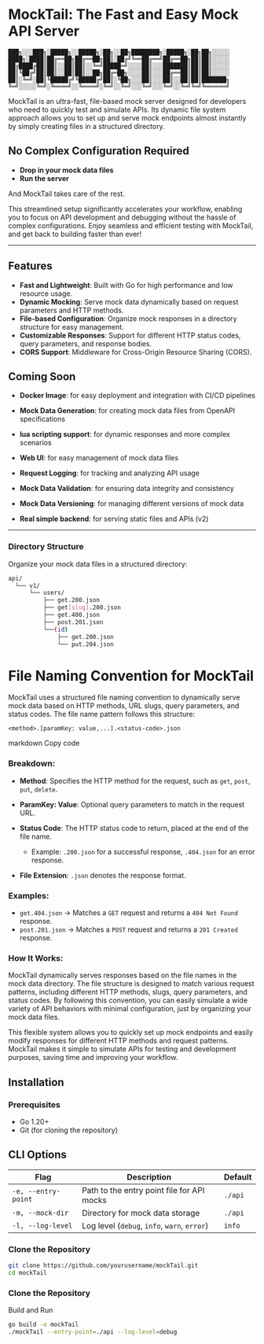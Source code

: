 # MockTail: The Fast and Easy Mock API Server


```
███╗░░░███╗░█████╗░░█████╗░██╗░░██╗████████╗░█████╗░██╗██╗░░░░░
████╗░████║██╔══██╗██╔══██╗██║░██╔╝╚══██╔══╝██╔══██╗██║██║░░░░░
██╔████╔██║██║░░██║██║░░╚═╝█████═╝░░░░██║░░░███████║██║██║░░░░░
██║╚██╔╝██║██║░░██║██║░░██╗██╔═██╗░░░░██║░░░██╔══██║██║██║░░░░░
██║░╚═╝░██║╚█████╔╝╚█████╔╝██║░╚██╗░░░██║░░░██║░░██║██║███████╗
╚═╝░░░░░╚═╝░╚════╝░░╚════╝░╚═╝░░╚═╝░░░╚═╝░░░╚═╝░░╚═╝╚═╝╚══════╝
```
MockTail is an ultra-fast, file-based mock server designed for developers who need to quickly test and simulate APIs. Its dynamic file system approach allows you to set up and serve mock endpoints almost instantly by simply creating files in a structured directory.

## No Complex Configuration Required

- **Drop in your mock data files**
- **Run the server**

And MockTail takes care of the rest.

This streamlined setup significantly accelerates your workflow, enabling you to focus on API development and debugging without the hassle of complex configurations. Enjoy seamless and efficient testing with MockTail, and get back to building faster than ever!

---

## Features

- **Fast and Lightweight**: Built with Go for high performance and low resource usage.
- **Dynamic Mocking**: Serve mock data dynamically based on request parameters and HTTP methods.
- **File-based Configuration**: Organize mock responses in a directory structure for easy management.
- **Customizable Responses**: Support for different HTTP status codes, query parameters, and response bodies.
- **CORS Support**: Middleware for Cross-Origin Resource Sharing (CORS).

## Coming Soon
 - **Docker Image**: for easy deployment and integration with CI/CD pipelines
- **Mock Data Generation**: for creating mock data files from OpenAPI specifications
- **lua scripting support**: for dynamic responses and more complex scenarios
- **Web UI**: for easy management of mock data files
- **Request Logging**: for tracking and analyzing API usage
- **Mock Data Validation**: for ensuring data integrity and consistency
- **Mock Data Versioning**: for managing different versions of mock data

- **Real simple backend**: for serving static files and APIs (v2)
---

### Directory Structure
Organize your mock data files in a structured directory:

```bash
api/
  └── v1/
      └── users/
          ├── get.200.json
          ├── get[slug].200.json
          ├── get.400.json
          ├── post.201.json
          └──(id)
              ├── get.200.json
              └── put.204.json
```

# File Naming Convention for MockTail

MockTail uses a structured file naming convention to dynamically serve mock data based on HTTP methods, URL slugs, query parameters, and status codes. The file name pattern follows this structure:

`<method>.[paramKey: value,...].<status-code>.json`

markdown
Copy code

### Breakdown:

- **Method**: Specifies the HTTP method for the request, such as `get`, `post`, `put`, `delete`.
- **ParamKey: Value**: Optional query parameters to match in the request URL.

- **Status Code**: The HTTP status code to return, placed at the end of the file name.
  - Example: `.200.json` for a successful response, `.404.json` for an error response.

- **File Extension**: `.json` denotes the response format.

### Examples:
- `get.404.json` → Matches a `GET` request and returns a `404 Not Found` response.
- `post.201.json` → Matches a `POST` request and returns a `201 Created` response.

### How It Works:

MockTail dynamically serves responses based on the file names in the mock data directory. The file structure is designed to match various request patterns, including different HTTP methods, slugs, query parameters, and status codes. By following this convention, you can easily simulate a wide variety of API behaviors with minimal configuration, just by organizing your mock data files.

This flexible system allows you to quickly set up mock endpoints and easily modify responses for different HTTP methods and request patterns. MockTail makes it simple to simulate APIs for testing and development purposes, saving time and improving your workflow.


## Installation

### Prerequisites
- Go 1.20+
- Git (for cloning the repository)

## CLI Options

| Flag              | Description                                   | Default  |
|-------------------|-----------------------------------------------|----------|
| `-e, --entry-point` | Path to the entry point file for API mocks   | `./api`  |
| `-m, --mock-dir`   | Directory for mock data storage              | `./api`  |
| `-l, --log-level`  | Log level (`debug`, `info`, `warn`, `error`) | `info`   |

### Clone the Repository
```bash
git clone https://github.com/yourusername/mockTail.git
cd mockTail
```

### Clone the Repository
Build and Run
```bash
go build -o mockTail
./mockTail --entry-point=./api --log-level=debug
```
